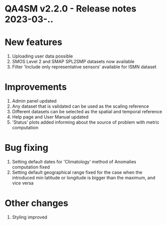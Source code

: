 QA4SM v2.2.0 - Release notes 2023-03-..
=======================================================
# New features

1. Uploading user data possible
2. SMOS Level 2 and SMAP SPL2SMP datasets now available
3. Filter 'Include only representative sensors' available for ISMN dataset

# Improvements

1. Admin panel updated 
2. Any dataset that is validated can be used as the scaling reference 
3. Different datasets can be selected as the spatial and temporal reference 
4. Help page and User Manual updated 
5. 'Status' plots added informing about the source of problem with metric computation

# Bug fixing 

1. Setting default dates for 'Climatology' method of Anomalies computation fixed
2. Setting default geographical range fixed for the case when the introduced min latitude or longitude is bigger than the maximum, and vice versa

 # Other changes
1. Styling improved
